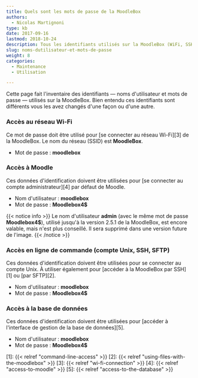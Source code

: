 ```yaml
---
title: Quels sont les mots de passe de la MoodleBox
authors:
  - Nicolas Martignoni
type: kb
date: 2017-09-16
lastmod: 2018-10-24
description: Tous les identifiants utilisés sur la MoodleBox (WiFi, SSH, Moodle, base de données) sont indiqués ici
slug: noms-dutilisateur-et-mots-de-passe
weight: 8
categories:
  - Maintenance
  - Utilisation

---
```

Cette page fait l'inventaire des identifiants — noms d'utilisateur et mots de passe — utilisés sur la MoodleBox. Bien entendu ces identifiants sont différents vous les avez changés d'une façon ou d'une autre.

### Accès au réseau Wi-Fi

Ce mot de passe doit être utilisé pour [se connecter au réseau Wi-Fi][3] de la MoodleBox. Le nom du réseau (SSID) est __MoodleBox__.

  * Mot de passe : __moodlebox__

### Accès à Moodle

Ces données d'identification doivent être utilisées pour [se connecter au compte administrateur][4] par défaut de Moodle.

  * Nom d'utilisateur : __moodlebox__
  * Mot de passe : __Moodlebox4$__

{{< notice info >}}
Le nom d'utilisateur __admin__ (avec le même mot de passe __Moodlebox4$__), utilisé jusqu'à la version 2.5.1 de la MoodleBox, est encore valable, mais n'est plus conseillé. Il sera supprimé dans une version future de l'image.
{{< /notice >}}

### Accès en ligne de commande (compte Unix, SSH, SFTP)

Ces données d'identification doivent être utilisées pour se connecter au compte Unix. À utiliser également pour [accéder à la MoodleBox par SSH][1] ou [par SFTP][2].

  * Nom d'utilisateur : __moodlebox__
  * Mot de passe : __Moodlebox4$__

### Accès à la base de données

Ces données d'identification doivent être utilisées pour [accéder à l'interface de gestion de la base de données][5].

  * Nom d'utilisateur : __moodlebox__
  * Mot de passe : __Moodlebox4$__

 [1]: {{< relref "command-line-access" >}}
 [2]: {{< relref "using-files-with-the-moodlebox" >}}
 [3]: {{< relref "wi-fi-connection" >}}
 [4]: {{< relref "access-to-moodle" >}}
 [5]: {{< relref "access-to-the-database" >}}
